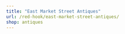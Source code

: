 ```yaml
---
title: "East Market Street Antiques"
url: /red-hook/east-market-street-antiques/
shop: antiques
---
```

